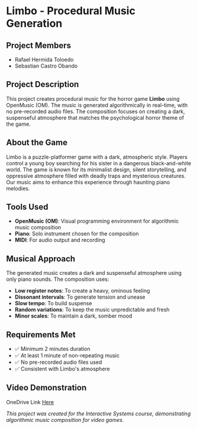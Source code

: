 # Limbo - Procedural Music Generation

## Project Members
- Rafael Hermida Toloedo
- Sebastian Castro Obando

## Project Description

This project creates procedural music for the horror game **Limbo** using OpenMusic (OM). The music is generated algorithmically in real-time, with no pre-recorded audio files. The composition focuses on creating a dark, suspenseful atmosphere that matches the psychological horror theme of the game.

## About the Game

Limbo is a puzzle-platformer game with a dark, atmospheric style. Players control a young boy searching for his sister in a dangerous black-and-white world. The game is known for its minimalist design, silent storytelling, and oppressive atmosphere filled with deadly traps and mysterious creatures. Our music aims to enhance this experience through haunting piano melodies.

## Tools Used

- **OpenMusic (OM)**: Visual programming environment for algorithmic music composition
- **Piano**: Solo instrument chosen for the composition
- **MIDI**: For audio output and recording

## Musical Approach

The generated music creates a dark and suspenseful atmosphere using only piano sounds. The composition uses:

- **Low register notes**: To create a heavy, ominous feeling
- **Dissonant intervals**: To generate tension and unease
- **Slow tempo**: To build suspense
- **Random variations**: To keep the music unpredictable and fresh
- **Minor scales**: To maintain a dark, somber mood

## Requirements Met

- ✅ Minimum 2 minutes duration
- ✅ At least 1 minute of non-repeating music
- ✅ No pre-recorded audio files used
- ✅ Consistent with Limbo's atmosphere

## Video Demonstration

OneDrive Link [Here](https://javerianacaliedu-my.sharepoint.com/:v:/g/personal/sebastianco11_javerianacali_edu_co/ESLhDvniTfxDqs4jArglGtQBX5KUxfgooXi9aVtZAJMTdA?nav=eyJyZWZlcnJhbEluZm8iOnsicmVmZXJyYWxBcHAiOiJTdHJlYW1XZWJBcHAiLCJyZWZlcnJhbFZpZXciOiJTaGFyZURpYWxvZy1MaW5rIiwicmVmZXJyYWxBcHBQbGF0Zm9ybSI6IldlYiIsInJlZmVycmFsTW9kZSI6InZpZXcifX0%3D&e=92VhpS)


*This project was created for the Interactive Systems course, demonstrating algorithmic music composition for video games.*